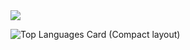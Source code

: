 <a href="https://zenn.dev/shota1995m" target="_blank">
<img src="https://github-readme-blog-score.vercel.app/api/get_zenn_score?zennId=shota1995m&v=3" />
</a>

![Top Languages Card (Compact layout)](https://github-readme-stats.vercel.app/api/top-langs/?username=shota1995m&layout=compact&v=1)
